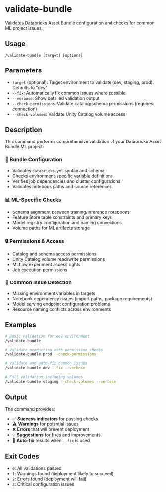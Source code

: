 # validate-bundle

Validates Databricks Asset Bundle configuration and checks for common ML project issues.

## Usage

```
/validate-bundle [target] [options]
```

## Parameters

- `target` (optional): Target environment to validate (dev, staging, prod). Defaults to "dev"
- `--fix`: Automatically fix common issues where possible
- `--verbose`: Show detailed validation output
- `--check-permissions`: Validate catalog/schema permissions (requires connection)
- `--check-volumes`: Validate Unity Catalog volume access

## Description

This command performs comprehensive validation of your Databricks Asset Bundle ML project:

### 🔧 **Bundle Configuration**
- Validates `databricks.yml` syntax and schema
- Checks environment-specific variable definitions
- Verifies job dependencies and cluster configurations
- Validates notebook paths and source references

### 📊 **ML-Specific Checks**
- Schema alignment between training/inference notebooks
- Feature Store table constraints and primary keys
- Model registry configuration and naming conventions
- Volume paths for ML artifacts storage

### 🔒 **Permissions & Access**
- Catalog and schema access permissions
- Unity Catalog volume read/write permissions
- MLflow experiment access rights
- Job execution permissions

### 🐛 **Common Issue Detection**
- Missing environment variables in targets
- Notebook dependency issues (import paths, package requirements)
- Model serving endpoint configuration problems
- Resource naming conflicts across environments

## Examples

```bash
# Basic validation for dev environment
/validate-bundle

# Validate production with permission checks
/validate-bundle prod --check-permissions

# Validate and auto-fix common issues
/validate-bundle dev --fix --verbose

# Full validation including volumes
/validate-bundle staging --check-volumes --verbose
```

## Output

The command provides:
- ✅ **Success indicators** for passing checks
- ⚠️  **Warnings** for potential issues
- ❌ **Errors** that will prevent deployment
- 💡 **Suggestions** for fixes and improvements
- 🔧 **Auto-fix** results when `--fix` is used

## Exit Codes

- `0`: All validations passed
- `1`: Warnings found (deployment likely to succeed)
- `2`: Errors found (deployment will fail)
- `3`: Critical configuration issues